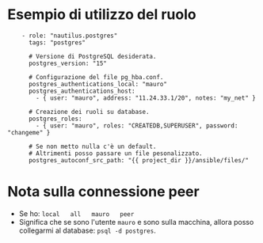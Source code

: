 # Esempio di utilizzo del ruolo
```   
    - role: "nautilus.postgres"
      tags: "postgres"

      # Versione di PostgreSQL desiderata.
      postgres_version: "15"

      # Configurazione del file pg_hba.conf.
      postgres_authentications_local: "mauro"
      postgres_authentications_host:
        - { user: "mauro", address: "11.24.33.1/20", notes: "my_net" }

      # Creazione dei ruoli su database.
      postgres_roles:
        - { user: "mauro", roles: "CREATEDB,SUPERUSER", password: "changeme" }

      # Se non metto nulla c'è un default.
      # Altrimenti posso passare un file pesonalizzato. 
      postgres_autoconf_src_path: "{{ project_dir }}/ansible/files/"
```

# Nota sulla connessione peer
* Se ho: `local   all   mauro   peer`
* Significa che se sono l'utente `mauro` e sono sulla macchina, allora posso collegarmi al database: `psql -d postgres`.